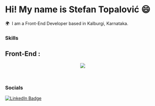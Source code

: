 Hi! My name is Stefan Topalović 😄
========================================================================================================================================

🌍  I am a Front-End Developer based in Kalburgi, Karnataka.
<br/>

### Skills

## Front-End :
<p align="center">
  <a href="https://skillicons.dev">
    <img src="https://skillicons.dev/icons?i=github,html,css,tailwind,sass" />
  </a>
</p>
<br/>

### Socials

<div id="badges">
  <a href="https://www.linkedin.com/in/stefan-topalovic-dev/">
    <img src="https://img.shields.io/badge/LinkedIn-blue?style=for-the-badge&logo=linkedin&logoColor=white" alt="LinkedIn Badge"/>
  </a>
</div>
